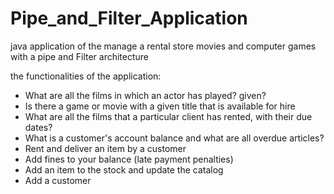 # Pipe_and_Filter_Application
java application of the manage a rental store movies and computer games with a pipe and Filter architecture

the functionalities of the application:
-  What are all the films in which an actor has played?
given?
-  Is there a game or movie with a given title that is
available for hire
-  What are all the films that a particular client has rented, with
their due dates?
-  What is a customer's account balance and what are all
overdue articles?
-  Rent and deliver an item by a customer
-  Add fines to your balance (late payment penalties)
-  Add an item to the stock and update the catalog
-  Add a customer
